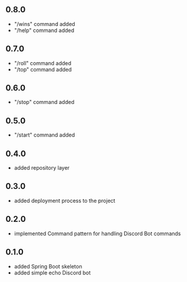 ## 0.8.0
* "/wins" command added
* "/help" command added

## 0.7.0
* "/roll" command added
* "/top" command added

## 0.6.0
* "/stop" command added

## 0.5.0
* "/start" command added

## 0.4.0
* added repository layer

## 0.3.0
* added deployment process to the project

## 0.2.0
* implemented Command pattern for handling Discord Bot commands

## 0.1.0
* added Spring Boot skeleton
* added simple echo Discord bot